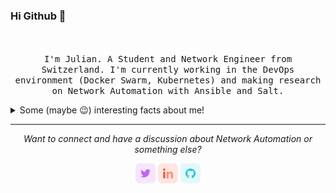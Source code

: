 ### Hi Github 👋

<p align="center">
  <br><br>
  <samp>
  I'm Julian. A Student and Network Engineer from Switzerland. I'm currently working in the DevOps environment (Docker Swarm, Kubernetes) and making research on Network Automation with Ansible and Salt. 
  </samp>
<details>
  <summary>Some (maybe 😉) interesting facts about me!</summary>
  <br>
  
  - 💻 Working as a **Network Engineer** in the [Institute for Networked Solutions](https://ins.hsr.ch).
  
  - ☀️ Learning and Developing Network Automation based projects in Python.
  
  - ✍️ Study **Computer Science** at the [University of Applied Science Rapperswil](https://www.hsr.ch).

  - 🚀 Working on some cool new projects.
  
    - [WEmulate](https://github.com/wemulate) - A modern Network Emulator 
  
</details>
<hr>
<p align="center">
  <i>Want to connect and have a discussion about Network Automation or something else?</i>

  <p align="center">
    <a href="https://twitter.com/julianklaiber" alt="Twitter"><img src="https://github.com/jklaiber/jklaiber/blob/master/readme/twitter.png"></a>
    <a href="https://www.linkedin.com/in/julianklaiber/" alt="Linkedin"><img src="https://github.com/jklaiber/jklaiber/blob/master/readme/linkedin.png"></a>
    <a href="https://github.com/jklaiber" alt="GitHub"><img src="https://github.com/jklaiber/jklaiber/blob/master/readme/github.png"></a>
  </p>
</p>
</p>
